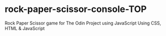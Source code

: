 # rock-paper-scissor-console-TOP
Rock Paper Scissor game for The Odin Project using JavaScript
Using CSS, HTML & JavaScript